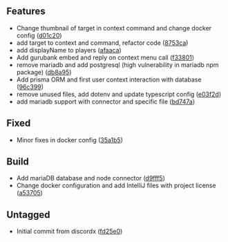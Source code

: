 ## Features

- Change thumbnail of target in context command and change docker config ([d01c20](https://github.com/PoulpY2K/gurubot/commit/d01c20ea01ca072c5aa359976089f343d013e362))
- add target to context and command, refactor code ([8753ca](https://github.com/PoulpY2K/gurubot/commit/8753cad966083a483b9214c8189312295768e049))
- add displayName to players ([afaaca](https://github.com/PoulpY2K/gurubot/commit/afaaca1aa10f9c21efa86dcf69c59ef1e2f1cb6c))
- Add gurubank embed and reply on context menu call ([f33801](https://github.com/PoulpY2K/gurubot/commit/f3380179d9873d838812a206196d06fdb6bcd522))
- remove mariadb and add postgresql (high vulnerability in mariadb npm package) ([db8a95](https://github.com/PoulpY2K/gurubot/commit/db8a954dbb76e7779a18af543935796ab443b928))
- Add prisma ORM and first user context interaction with database ([96c399](https://github.com/PoulpY2K/gurubot/commit/96c3991ab4537807f87c44939470e2c913f7d998))
- remove unused files, add dotenv and update typescript config ([e03f2d](https://github.com/PoulpY2K/gurubot/commit/e03f2d7b5eecfef5f4e482c41317cb95e5d4c958))
- add mariadb support with connector and specific file ([bd747a](https://github.com/PoulpY2K/gurubot/commit/bd747aac32518f48616803a9641a4c9d6bc2ba4c))

## Fixed

- Minor fixes in docker config ([35a1b5](https://github.com/PoulpY2K/gurubot/commit/35a1b504b2ad634f0d56a9cdb663e10e32210b5b))

## Build

- Add mariaDB database and node connector ([d9fff5](https://github.com/PoulpY2K/gurubot/commit/d9fff5a02ad927b897027bcf4a38710cde347964))
- Change docker configuration and add IntelliJ files with project license ([a53705](https://github.com/PoulpY2K/gurubot/commit/a53705e942b1b6bd96a83447c03c7e7f463d0982))

## Untagged

- Initial commit from discordx ([fd25e0](https://github.com/PoulpY2K/gurubot/commit/fd25e002355e58e308bc776b2b26d6c0fdcc4dbf))

